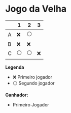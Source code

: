# Jogo da Velha

|   | 1 | 2 | 3 |
|---|---|---|---|
| A |❌   |⚪   |   |
| B |❌   |❌   |   |
| C |⚪   | ⚪  |❌   |

**Legenda**

- ❌ Primeiro jogador 
- ⚪ Segundo jogador

**Ganhador:**

- Primeiro Jogador
